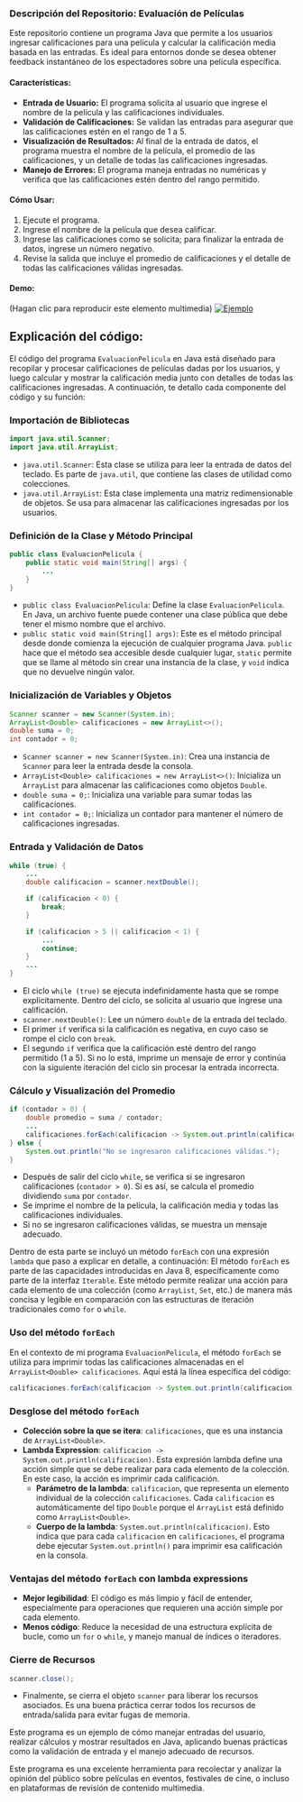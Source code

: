 ### Descripción del Repositorio: Evaluación de Películas
Este repositorio contiene un programa Java que permite a los usuarios ingresar calificaciones para una película y calcular la calificación media basada en las entradas. 
Es ideal para entornos donde se desea obtener feedback instantáneo de los espectadores sobre una película específica.

#### Características:
- **Entrada de Usuario:** El programa solicita al usuario que ingrese el nombre de la película y las calificaciones individuales.
- **Validación de Calificaciones:** Se validan las entradas para asegurar que las calificaciones estén en el rango de 1 a 5.
- **Visualización de Resultados:** Al final de la entrada de datos, el programa muestra el nombre de la película, el promedio de las calificaciones,
  y un detalle de todas las calificaciones ingresadas.
- **Manejo de Errores:** El programa maneja entradas no numéricas y verifica que las calificaciones estén dentro del rango permitido.

#### Cómo Usar:
1. Ejecute el programa.
2. Ingrese el nombre de la película que desea calificar.
3. Ingrese las calificaciones como se solicita; para finalizar la entrada de datos, ingrese un número negativo.
4. Revise la salida que incluye el promedio de calificaciones y el detalle de todas las calificaciones válidas ingresadas.

#### Demo:
(Hagan clic para reproducir este elemento multimedia)
[![Ejemplo](https://img.youtube.com/vi/sK0f8DxIg7o/0.jpg)](https://www.youtube.com/watch?v=sK0f8DxIg7o)



## Explicación del código:
El código del programa `EvaluacionPelicula` en Java está diseñado para recopilar y procesar calificaciones de películas dadas por los usuarios, 
y luego calcular y mostrar la calificación media junto con detalles de todas las calificaciones ingresadas. 
A continuación, te detallo cada componente del código y su función:

### Importación de Bibliotecas
```java
import java.util.Scanner;
import java.util.ArrayList;
```
- `java.util.Scanner`: Esta clase se utiliza para leer la entrada de datos del teclado. Es parte de `java.util`, que contiene las clases de utilidad como colecciones.
- `java.util.ArrayList`: Esta clase implementa una matriz redimensionable de objetos. Se usa para almacenar las calificaciones ingresadas por los usuarios.

### Definición de la Clase y Método Principal
```java
public class EvaluacionPelicula {
    public static void main(String[] args) {
        ...
    }
}
```
- `public class EvaluacionPelicula`: Define la clase `EvaluacionPelicula`. En Java, un archivo fuente puede contener una clase pública que debe tener el mismo nombre que el archivo.
- `public static void main(String[] args)`: Este es el método principal desde donde comienza la ejecución de cualquier programa Java. `public` hace que el método
  sea accesible desde cualquier lugar, `static` permite que se llame al método sin crear una instancia de la clase, y `void` indica que no devuelve ningún valor.

### Inicialización de Variables y Objetos
```java
Scanner scanner = new Scanner(System.in);
ArrayList<Double> calificaciones = new ArrayList<>();
double suma = 0;
int contador = 0;
```
- `Scanner scanner = new Scanner(System.in)`: Crea una instancia de `Scanner` para leer la entrada desde la consola.
- `ArrayList<Double> calificaciones = new ArrayList<>()`: Inicializa un `ArrayList` para almacenar las calificaciones como objetos `Double`.
- `double suma = 0;`: Inicializa una variable para sumar todas las calificaciones.
- `int contador = 0;`: Inicializa un contador para mantener el número de calificaciones ingresadas.

### Entrada y Validación de Datos
```java
while (true) {
    ...
    double calificacion = scanner.nextDouble();

    if (calificacion < 0) {
        break;
    }

    if (calificacion > 5 || calificacion < 1) {
        ...
        continue;
    }
    ...
}
```
- El ciclo `while (true)` se ejecuta indefinidamente hasta que se rompe explícitamente. Dentro del ciclo, se solicita al usuario que ingrese una calificación.
- `scanner.nextDouble()`: Lee un número `double` de la entrada del teclado.
- El primer `if` verifica si la calificación es negativa, en cuyo caso se rompe el ciclo con `break`.
- El segundo `if` verifica que la calificación esté dentro del rango permitido (1 a 5). Si no lo está, imprime un mensaje de error y
  continúa con la siguiente iteración del ciclo sin procesar la entrada incorrecta.

### Cálculo y Visualización del Promedio
```java
if (contador > 0) {
    double promedio = suma / contador;
    ...
    calificaciones.forEach(calificacion -> System.out.println(calificacion));
} else {
    System.out.println("No se ingresaron calificaciones válidas.");
}
```
- Después de salir del ciclo `while`, se verifica si se ingresaron calificaciones (`contador > 0`). Si es así, se calcula el promedio dividiendo `suma` por `contador`.
- Se imprime el nombre de la película, la calificación media y todas las calificaciones individuales.
- Si no se ingresaron calificaciones válidas, se muestra un mensaje adecuado.

Dentro de esta parte se incluyó un método `forEach` con una expresión `lambda` que paso a explicar en detalle, a continuación:
El método `forEach` es parte de las capacidades introducidas en Java 8, específicamente como parte de la interfaz `Iterable`. 
Este método permite realizar una acción para cada elemento de una colección (como `ArrayList`, `Set`, etc.) de manera más concisa y legible en comparación 
con las estructuras de iteración tradicionales como `for` o `while`.

### Uso del método `forEach`
En el contexto de mi programa `EvaluacionPelicula`, el método `forEach` se utiliza para imprimir todas las calificaciones almacenadas en el `ArrayList<Double> calificaciones`. 
Aquí está la línea específica del código:

```java
calificaciones.forEach(calificacion -> System.out.println(calificacion));
```

### Desglose del método `forEach`

- **Colección sobre la que se itera**: `calificaciones`, que es una instancia de `ArrayList<Double>`.
- **Lambda Expression**: `calificacion -> System.out.println(calificacion)`. Esta expresión lambda define una acción simple que se debe realizar para cada elemento de la colección. En este caso, la acción es imprimir cada calificación.
  - **Parámetro de la lambda**: `calificacion`, que representa un elemento individual de la colección `calificaciones`. Cada `calificacion` es automáticamente del tipo `Double`
    porque el `ArrayList` está definido como `ArrayList<Double>`.
  - **Cuerpo de la lambda**: `System.out.println(calificacion)`. Esto indica que para cada `calificacion` en `calificaciones`,
    el programa debe ejecutar `System.out.println()` para imprimir esa calificación en la consola.

### Ventajas del método `forEach` con lambda expressions

- **Mejor legibilidad**: El código es más limpio y fácil de entender, especialmente para operaciones que requieren una acción simple por cada elemento.
- **Menos código**: Reduce la necesidad de una estructura explícita de bucle, como un `for` o `while`, y manejo manual de índices o iteradores.

### Cierre de Recursos
```java
scanner.close();
```
- Finalmente, se cierra el objeto `scanner` para liberar los recursos asociados.
  Es una buena práctica cerrar todos los recursos de entrada/salida para evitar fugas de memoria.

Este programa es un ejemplo de cómo manejar entradas del usuario, realizar cálculos y mostrar resultados en Java, 
aplicando buenas prácticas como la validación de entrada y el manejo adecuado de recursos.

Este programa es una excelente herramienta para recolectar y analizar la opinión del público sobre películas en eventos, 
festivales de cine, o incluso en plataformas de revisión de contenido multimedia.
